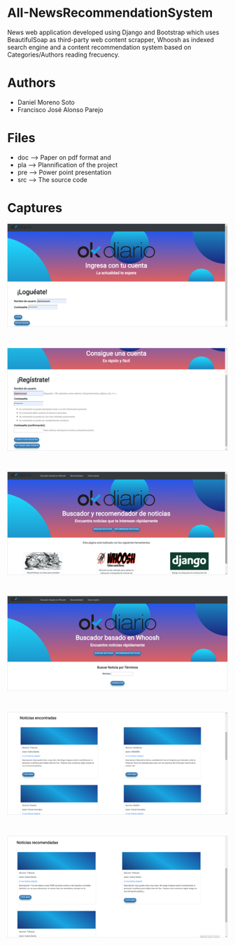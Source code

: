 # AII-NewsRecommendationSystem

News web application developed using Django and Bootstrap which uses BeautifulSoap as third-party web content scrapper, Whoosh as indexed search engine and a content recommendation system based on Categories/Authors reading frecuency.

# Authors
 - Daniel Moreno Soto
 - Francisco José Alonso Parejo

# Files
 - doc --> Paper on pdf format and
 - pla --> Plannification of the project
 - pre --> Power point presentation
 - src --> The source code

# Captures
<p align="center">
  <img src="https://raw.githubusercontent.com/franloradr/AII-NewsRecommendationSystem/master/captures/login.png">
</p><br>
<p align="center">
  <img src="https://raw.githubusercontent.com/franloradr/AII-NewsRecommendationSystem/master/captures/signUp.png">
</p><br>
<p align="center">
  <img src="https://raw.githubusercontent.com/franloradr/AII-NewsRecommendationSystem/master/captures/home.png">
</p><br>
<p align="center">
  <img src="https://raw.githubusercontent.com/franloradr/AII-NewsRecommendationSystem/master/captures/whooshIndexedSearchEngine.png">
</p><br>
<p align="center">
  <img src="https://raw.githubusercontent.com/franloradr/AII-NewsRecommendationSystem/master/captures/foundNews.png">
</p><br>
<p align="center">
  <img src="https://raw.githubusercontent.com/franloradr/AII-NewsRecommendationSystem/master/captures/RecommendedNews.png">
</p><br>
